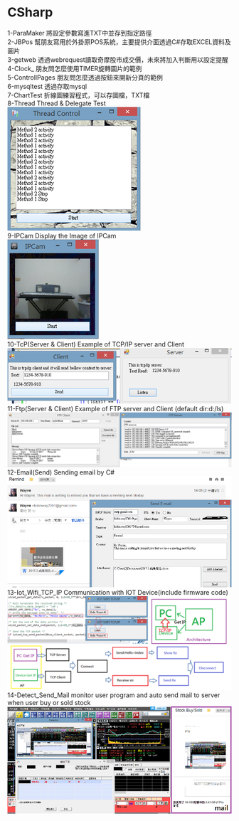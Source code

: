 # CSharp
1-ParaMaker               將設定參數寫進TXT中並存到指定路徑</br>
2-JBPos                   幫朋友寫用於外掛原POS系統，主要提供介面透過C#存取EXCEL資料及圖片</br>
3-getweb                  透過webrequest讀取奇摩股市成交價，未來將加入判斷用以設定提醒</br>
4-Clock_                  朋友問怎麼使用TIMER旋轉圖片的範例</br>
5-ControllPages           朋友問怎麼透過按鈕來開新分頁的範例</br>
6-mysqltest               透過存取mysql</br>
7-ChartTest               折線圖練習程式，可以存圖檔，TXT檔</br>
8-Thread			      Thread & Delegate Test</br>
![image](https://github.com/Wayne0980/CSharp/blob/master/8-thread.png)</br>
9-IPCam			          Display the Image of IPCam</br>
![image](https://github.com/Wayne0980/CSharp/blob/master/9-IPCAM.png)</br>
10-TcP(Server & Client)   Example of TCP/IP server and Client
![image](https://github.com/Wayne0980/CSharp/blob/master/10_TCP_IP.png)</br>
11-Ftp(Server & Client)   Example of FTP server and Client (default dir:d:/ls)</br>
![image](https://github.com/Wayne0980/CSharp/blob/master/FTP%20Server%26Client.png)</br>
12-Email(Send)   		  Sending email by C#</br>
![image](https://github.com/Wayne0980/CSharp/blob/master/email.png)</br>
13-Iot_Wifi_TCP_IP  	  Communication with IOT Device(include firmware code)</br>
![image](https://github.com/Wayne0980/CSharp/blob/master/iot_wifi_tcpip.png)</br>
14-Detect_Send_Mail  	  monitor user program and auto send mail to server when user buy or sold stock</br>
![image](https://github.com/Wayne0980/CSharp/blob/master/printView.png)</br>